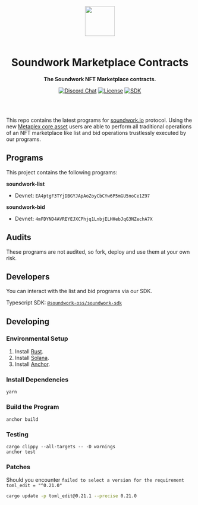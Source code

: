 <div align="center">
  <img style="margin-bottom:15px" src="https://i0.wp.com/soundwork.io/wp-content/uploads/2023/05/2nd-logo_TINY.png?w=1120&ssl=1" height="80px" />
  <h1><strong>Soundwork Marketplace Contracts</strong></h1>
  <p>
    <strong>The Soundwork NFT Marketplace contracts.</strong>
   </p>
  <p>
    <a target="_blank" href="https://discord.gg/Jyw67UfQ"><img alt="Discord Chat" src="https://img.shields.io/badge/chat-discord-blueviolet" /></a>
    <a target="_blank" href="https://github.com/SoundWorkLabs//blob/master/LICENSE"><img alt="License" src="https://img.shields.io/github/license/SoundWorkLabs/marketplace-contracts" /></a>
    <a target="_blank" href="https://www.npmjs.com/package/@soundwork-oss/soundwork-sdk"><img alt="SDK" src="https://img.shields.io/npm/v/%40soundwork-oss%2Fsoundwork-sdk"/></a>
  </p>
</div>

</br >
</br >

This repo contains the latest programs for [soundwork.io](https://soundwork.io/) protocol. Using the new [Metaplex core asset](https://developers.metaplex.com/core) users are able to perform all traditional operations of an NFT marketplace like list and bid operations trustlessly executed by our programs.

## Programs

This project contains the following programs:

**soundwork-list**

<!-- -   Mainnet-beta: -->

-   Devnet: `EA4ptgF3TYjDBGYJApAoZoyCbCYw6P5mGU5noCe1Z97`

**soundwork-bid**

<!-- -   Mainnet-beta: -->

-   Devnet: `4mFDYND4AVREYEJXCPhjq1LnbjELHHebJqG3NZechA7X`

## Audits

These programs are not audited, so fork, deploy and use them at your own risk.

## Developers

You can interact with the list and bid programs via our SDK.

Typescript SDK: [`@soundwork-oss/soundwork-sdk`](https://www.npmjs.com/package/@soundwork-oss/soundwork-sdk)

<!-- Rust Crate: [`@soundwork-oss/soundwork-sdk`](https://www.npmjs.com/package/@soundwork-oss/soundwork-sdk) -->

## Developing

### Environmental Setup

1. Install [Rust](https://rustup.rs/).
2. Install [Solana](https://docs.solana.com/cli/install-solana-cli-tools#use-solanas-install-tool).
3. Install [Anchor](https://www.anchor-lang.com/docs/installation).

### Install Dependencies

```
yarn
```

### Build the Program

```
anchor build
```

### Testing

```
cargo clippy --all-targets -- -D warnings
anchor test
```

### Patches

Should you encounter `failed to select a version for the requirement toml_edit = "^0.21.0"`

```bash
cargo update -p toml_edit@0.21.1 --precise 0.21.0
```
